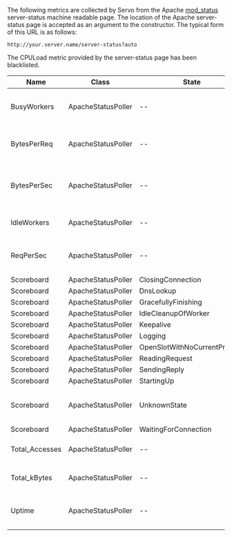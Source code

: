 The following metrics are collected by Servo from the Apache [mod_status](http://httpd.apache.org/docs/current/mod/mod_status.html) server-status machine readable page.  The location of the Apache server-status page is accepted as an argument to the constructor.  The typical form of this URL is as follows:

`http://your.server.name/server-status?auto`

The CPULoad metric provided by the server-status page has been blacklisted.

| Name  | Class | State | Type | Description |
|-------|-------|-------|------|-------------|
| BusyWorkers | ApacheStatusPoller | -- | GAUGE | number of workers serving requests |
| BytesPerReq | ApacheStatusPoller | -- | GAUGE | average number of bytes per request |
| BytesPerSec | ApacheStatusPoller | -- | GAUGE | average number of bytes served per second |
| IdleWorkers | ApacheStatusPoller | -- | GAUGE | number of idle workers |
| ReqPerSec | ApacheStatusPoller | -- | GAUGE | average number of requests per second |
| Scoreboard | ApacheStatusPoller | ClosingConnection | GAUGE | C |
| Scoreboard | ApacheStatusPoller | DnsLookup | GAUGE | D |
| Scoreboard | ApacheStatusPoller | GracefullyFinishing | GAUGE | G |
| Scoreboard | ApacheStatusPoller | IdleCleanupOfWorker | GAUGE | I |
| Scoreboard | ApacheStatusPoller | Keepalive | GAUGE | K |
| Scoreboard | ApacheStatusPoller | Logging | GAUGE | L |
| Scoreboard | ApacheStatusPoller | OpenSlotWithNoCurrentProcess | GAUGE | . |
| Scoreboard | ApacheStatusPoller | ReadingRequest | GAUGE | R |
| Scoreboard | ApacheStatusPoller | SendingReply | GAUGE | W |
| Scoreboard | ApacheStatusPoller | StartingUp | GAUGE | S |
| Scoreboard | ApacheStatusPoller | UnknownState | GAUGE | unknown symbol in the scoreboard |
| Scoreboard | ApacheStatusPoller | WaitingForConnection | GAUGE | _ |
| Total_Accesses | ApacheStatusPoller | -- | COUNTER | total number of accesses |
| Total_kBytes | ApacheStatusPoller | -- | COUNTER | total byte count served |
| Uptime | ApacheStatusPoller | -- | COUNTER | time the server has been running for |
